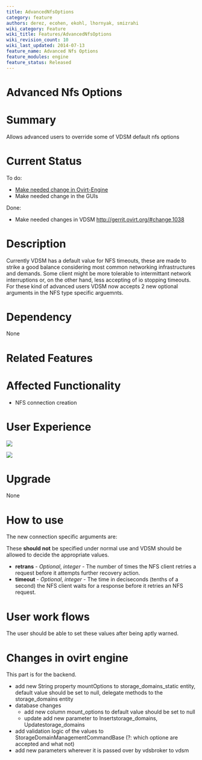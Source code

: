 ```yaml
---
title: AdvancedNfsOptions
category: feature
authors: derez, ecohen, ekohl, lhornyak, smizrahi
wiki_category: Feature
wiki_title: Features/AdvancedNfsOptions
wiki_revision_count: 10
wiki_last_updated: 2014-07-13
feature_name: Advanced Nfs Options
feature_modules: engine
feature_status: Released
---
```


# Advanced Nfs Options

# Summary

Allows advanced users to override some of VDSM default nfs options

# Current Status

To do:

*   [Make needed change in Ovirt-Engine](/develop/release-management/features/storage/advancednfsoptions/#changes-in-ovirt-engine)
*   Make needed change in the GUIs

Done:

*   Make needed changes in VDSM <http://gerrit.ovirt.org/#change,1038>

# Description

Currently VDSM has a default value for NFS timeouts, these are made to strike a good balance considering most common networking infrastructures and demands. Some client might be more tolerable to intermittant network interruptions or, on the other hand, less accepting of io stopping timeouts. For these kind of advanced users VDSM now accepts 2 new optional arguments in the NFS type specific arguemnts.

# Dependency

None

# Related Features

# Affected Functionality

*   NFS connection creation

# User Experience

![](/images/wiki/Nfsoptionsnewdomaindialog.png)

![](/images/wiki/Nfsoptionsnewdomaindialogadvanced.png)

# Upgrade

None

# How to use

The new connection specific arguments are:

These **should not** be specified under normal use and VDSM should be allowed to decide the appropriate values.

*   **retrans** - *Optional*, *integer* - The number of times the NFS client retries a request before it attempts further recovery action.
*   **timeout** - *Optional*, *integer* - The time in deciseconds (tenths of a second) the NFS client waits for a response before it retries an NFS request.

# User work flows

The user should be able to set these values after being aptly warned.

# Changes in ovirt engine

This part is for the backend.

*   add new String property mountOptions to storage_domains_static entity, default value should be set to null, delegate methods to the storage_domains entity
*   database changes
    -   add new column mount_options to default value should be set to null
    -   update add new parameter to Insertstorage_domains, Updatestorage_domains
*   add validation logic of the values to StorageDomainManagementCommandBase (?: which optione are accepted and what not)
*   add new parameters wherever it is passed over by vdsbroker to vdsm

